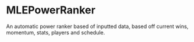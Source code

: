 # MLEPowerRanker
An automatic power ranker based of inputted data, based off current wins, momentum, stats, players and schedule.
